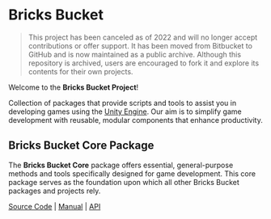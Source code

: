 # Bricks Bucket

>This project has been canceled as of 2022 and will no longer accept contributions or offer support. It has been moved from Bitbucket to GitHub and is now maintained as a public archive.
>Although this repository is archived, users are encouraged to fork it and explore its contents for their own projects.

Welcome to the **Bricks Bucket Project**!

Collection of packages that provide scripts and tools to assist you in developing games using the [Unity Engine](https://unity.com/). Our aim is to simplify game development with reusable, modular components that enhance productivity.

## Bricks Bucket Core Package

The **Bricks Bucket Core** package offers essential, general-purpose methods and tools specifically designed for game development. This core package serves as the foundation upon which all other Bricks Bucket packages and projects rely.

[Source Code](https://github.com/javier-games/pkg-bricks-bucket) | [Manual](articles/installation_guide.md) | [API](api/index.md)